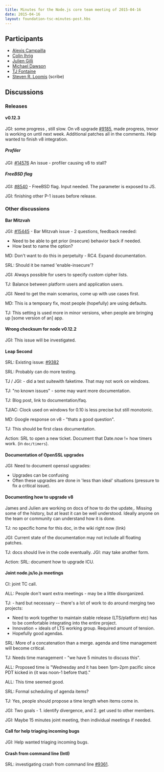 ```yaml
---
title: Minutes for the Node.js core team meeting of 2015-04-16
date: 2015-04-16
layout: foundation-tsc-minutes-post.hbs
---
```


## Participants

* [Alexis Campailla](https://github.com/orangemocha)
* [Colin Ihrig](https://github.com/cjihrig)
* [Julien Gilli](https://github.com/misterdjules)
* [Michael Dawson](https://github.com/mhdawson)
* [TJ Fontaine](https://github.com/tjfontaine)
* [Steven R. Loomis](https://github.com/srl295) (scribe)

## Discussions

### Releases

#### v0.12.3

JGI: some progress , still slow.
On v8 upgrade [#9185](https://github.com/joyent/node/pull/9185), made
progress, trevor is working on until next week.
Additional patches all in the comments.
Help wanted to finish v8 integration.

##### Profiler

JGI: [#14576](https://github.com/joyent/node/issues/14576) An issue -
profiler causing v8 to stall?

##### FreeBSD flag

JGI: [#8540](https://github.com/joyent/node/issues/8540) - FreeBSD
flag. Input needed. The parameter is exposed to JS.

JGI: finishing other P-1 issues before release.

### Other discussions

#### Bar Mitzvah

JGI: [#15445](https://github.com/joyent/node/issues/15445) - Bar
Mitzvah issue - 2 questions, feedback needed:

* Need to be able to get prior (insecure) behavior back if needed.
* How best to name the option?

MD: Don't want to do this in perpetuity - RC4. Expand documentation.

SRL: Should it be named 'enable-insecure'?

JGI: Always possible for users to specify custom cipher lists.

TJ: Balance between platform users and application users.

JGI: Need to get the main scenarios, come up with use cases first.

MD: This is a tempoary fix, most people (hopefully) are using defaults.

TJ: This setting is used more in minor versions, when people are
bringing up [some version of an] app.

#### Wrong checksum for node v0.12.2

JGI: This issue will be investigated.

#### Leap Second

SRL: Existing issue: [#9382](https://github.com/joyent/node/issues/9382)

SRL: Probably can do more testing.

TJ / JGI: - did a test suitewith faketime. That may not work on windows.

TJ: "no known issues" - some may want more documentation.

TJ: Blog post, link to documentation/faq.

TJ/AC: Clock used on windows for 0.10 is less precise but still monotonic.

MD: Google response on v8 - "thats a good question".

TJ: This should be first class documentation.

Action: SRL to open a new ticket. Document that Date.now != how timers work.
(in `doc/timers`).

#### Documentation of OpenSSL upgrades

JGI: Need to document openssl upgrades:
* Upgrades can be confusing
* Often these upgrades are done in 'less than ideal' situations
(pressure to fix a critical issue).

#### Documenting how to upgrade v8

James and Julien are working on docs of how to do the update,.
Missing some of the history, but at least it can be well understood.
Ideally anyone on the team or community can understand how it is done.

TJ: no specific home for this doc, in the wiki right now (link)

JGI: Current state of the documentation may not include all floating patches.

TJ: docs should live in the code eventually.
JGI: may take another form.

Action: SRL: document how to upgrade ICU.

#### Joint node.js/io.js meetings

CI: joint TC call.

ALL: People don't want extra meetings - may be a little disorganized.

TJ: - hard but necessary -- there's a lot of work to do around merging
two projects:

* Need to work together to maintain stable release (LTS/platform etc)
has to be comfortable integrating into the entire project.
* Innovation + ideals of LTS working group.  Required amount of tension.
* Hopefully good agendas.

SRL: More of a concatenation than a merge. agenda and time management
will become critical.

TJ: Needs time management - "we have 5 minutes to discuss this".

ALL: Proposed time is "Wednesday and it has been 1pm-2pm pacific since PDT
kicked in (it was noon-1 before that)."

ALL: This time seemed good.

SRL: Formal scheduling of agenda items?

TJ: Yes, people should propose a time length when items come in.

JGI: Two goals - 1. identify divergence, and 2. get used to other members.

JGI: Maybe 15 minutes joint meeting, then individual meetings if needed.

#### Call for help triaging incoming bugs

JGI: Help wanted triaging incoming bugs.

#### Crash from command line (Intl)

SRL: investigating crash from command line
[#9361](https://github.com/joyent/node/issues/9361).
